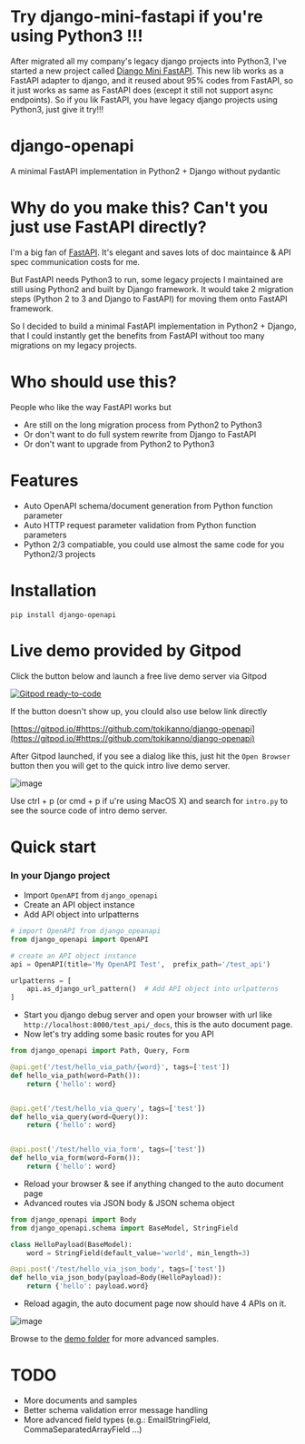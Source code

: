 # Try django-mini-fastapi if you're using Python3 !!!

After migrated all my company's legacy django projects into Python3, I've started a new project called [Django Mini FastAPI](https://github.com/tokikanno/django-mini-fastapi).
This new lib works as a FastAPI adapter to django, and it reused about 95% codes from FastAPI, so it just works as same as FastAPI does (except it still not support async endpoints).
So if you lik FastAPI, you have legacy django projects using Python3, just give it try!!!

# django-openapi
A minimal FastAPI implementation in Python2 + Django without pydantic

# Why do you make this? Can't you just use FastAPI directly?
I'm a big fan of [FastAPI](https://fastapi.tiangolo.com/). It's elegant and saves lots of doc maintaince & API spec communication costs for me.

But FastAPI needs Python3 to run, some legacy projects I maintained are still using Python2 and built by  Django framework. It would take 2 migration steps (Python 2 to 3 and Django to FastAPI) for moving them onto FastAPI framework.

So I decided to build a minimal FastAPI implementation in Python2 + Django, that I could instantly get the benefits from FastAPI without too many migrations on my legacy projects.

# Who should use this?
People who like the way FastAPI works but
* Are still on the long migration process from Python2 to Python3
* Or don't want to do full system rewrite from Django to FastAPI
* Or don't want to upgrade from Python2 to Python3

# Features
* Auto OpenAPI schema/document generation from Python function parameter
* Auto HTTP request parameter validation from Python function parameters
* Python 2/3 compatiable, you could use almost the same code for you Python2/3 projects

# Installation

```
pip install django-openapi
```

# Live demo provided by Gitpod

Click the button below and launch a free live demo server via Gitpod

[![Gitpod ready-to-code](https://img.shields.io/badge/Gitpod-ready--to--code-blue?logo=gitpod)](https://gitpod.io/#https://github.com/tokikanno/django-openapi)

If the button doesn't show up, you clould also use below link directly

[https://gitpod.io/#https://github.com/tokikanno/django-openapi](https://gitpod.io/#https://github.com/tokikanno/django-openapi)

After Gitpod launched, if you see a dialog like this, just hit the `Open Browser` button then you will get to the quick intro live demo server.

![image](https://raw.githubusercontent.com/tokikanno/django-openapi/master/docs/images/gitpod-dialog.png) 

Use ctrl + p (or cmd + p if u're using MacOS X) and search for `intro.py` to see the source code of intro demo server.

# Quick start

### In your Django project

* Import `OpenAPI` from `django_openapi`
* Create an API object instance
* Add API object into urlpatterns

```python
# import OpenAPI from django_opeanapi
from django_openapi import OpenAPI

# create an API object instance
api = OpenAPI(title='My OpenAPI Test',	prefix_path='/test_api')

urlpatterns = [
    api.as_django_url_pattern()  # Add API object into urlpatterns
]
```

* Start you django debug server and open your browser with url like `http://localhost:8000/test_api/_docs`, this is the auto document page.
* Now let's try adding some basic routes for you API

```python
from django_openapi import Path, Query, Form

@api.get('/test/hello_via_path/{word}', tags=['test'])
def hello_via_path(word=Path()):
    return {'hello': word}


@api.get('/test/hello_via_query', tags=['test'])
def hello_via_query(word=Query()):
    return {'hello': word}


@api.post('/test/hello_via_form', tags=['test'])
def hello_via_form(word=Form()):
    return {'hello': word}
```
* Reload your browser & see if anything changed to the auto document page
* Advanced routes via JSON body & JSON schema object

```python
from django_openapi import Body
from django_openapi.schema import BaseModel, StringField

class HelloPayload(BaseModel):
    word = StringField(default_value='world', min_length=3)

@api.post('/test/hello_via_json_body', tags=['test'])
def hello_via_json_body(payload=Body(HelloPayload)):
    return {'hello': payload.word}
```

* Reload agagin, the auto document page now should have 4 APIs on it.

![image](https://raw.githubusercontent.com/tokikanno/django-openapi/master/docs/images/hello_app.png)

Browse to the [demo folder](https://github.com/tokikanno/django-openapi/tree/master/demo) for more advanced samples.

# TODO

* More documents and samples
* Better schema validation error message handling
* More advanced field types (e.g.: EmailStringField, CommaSeparatedArrayField ...)
